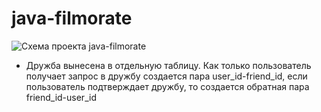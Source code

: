 # java-filmorate
![Схема проекта java-filmorate](https://github.com/MGR30/java-filmorate/image/img.png)
- Дружба вынесена в отдельную таблицу. Как только пользователь получает запрос в дружбу создается пара user_id-friend_id, если пользователь подтверждает дружбу, то создается обратная пара friend_id-user_id